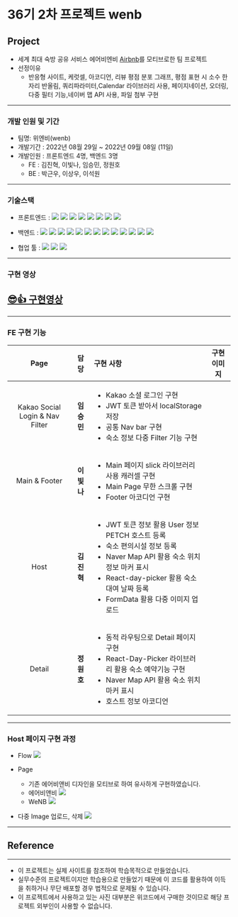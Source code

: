 # 36기 2차 프로젝트 wenb

## Project

- 세계 최대 숙방 공유 서비스 에어비엔비 [Airbnb](https://www.airbnb.co.kr/)를 모티브로한 팀 프로젝트
- 선정이유
  - 반응형 사이트, 케럿셀, 아코디언, 리뷰 평점 분포 그래프, 평점 표현 시 소수 한 자리 반올림, 쿼리파라미터,Calendar 라이브러리 사용, 페이지네이션, 오더링, 다중 필터 기능,네이버 맵 API 사용, 파일 첨부 구현

---

### 개발 인원 및 기간

- 팀명: 위엔비(wenb)
- 개발기간 : 2022년 08월 29일 ~ 2022년 09월 08일 (11일)
- 개발인원 : 프론트엔드 4명, 백엔드 3명
  - FE : 김진혁, 이빛나, 임승민, 정원호
  - BE : 박근우, 이상우, 이석원

---

### 기술스택

- 프론트엔드 : <img src="https://img.shields.io/badge/JavaScript-FFCA28?style=flat-square&logo=javascript&logoColor=white"/>
  <img src="https://img.shields.io/badge/React.js-58c3cc?style=flat-square&logo=React&logoColor=white"/>
  <img src="https://img.shields.io/badge/Redux-6441a5?style=flat-square&logo=Redux&logoColor=white"/>
  <img src="https://img.shields.io/badge/CRA-58c3cc?style=flat-square&logo=Create-React-App&logoColor=white"/>
  <img src="https://img.shields.io/badge/React Router Dom-gray?style=flat-square&logo=React-Router&logoColor=F6BB43"/>
  <img src="https://img.shields.io/badge/styled components-F6BB43?style=flat-square&logo=styledcomponents&logoColor=white"/>
  <img src="https://img.shields.io/badge/eslint-000066?style=flat-square&logo=eslint&logoColor=white"/>
  <img src="https://img.shields.io/badge/prettier-00CC00?style=flat-square&logo=eslint&logoColor=white"/>

- 백엔드 : <img src="https://img.shields.io/badge/JavaScript-FFCA28?style=flat-square&logo=javascript&logoColor=white"/>
  <img src="https://img.shields.io/badge/Node.js-008000?style=flat-square&logo=Node.js&logoColor=white"/>
  <img src="https://img.shields.io/badge/Express-000080?style=flat-square&logo=Express&logoColor=white"/>
  <img src="https://img.shields.io/badge/ MySQL8.0-6441a5?style=flat-square&logo=MySQL&logoColor=white"/>
  <img src="https://img.shields.io/badge/Postman-F6BB43?style=flat-square&logo=Postman&logoColor=white"/>
  <img src="https://img.shields.io/badge/JWT-F6BB43?style=flat-square&logo=JWT&logoColor=white"/>
  <img src="https://img.shields.io/badge/jest-F6BB43?style=flat-square&logo=jest&logoColor=white"/>
  <img src="https://img.shields.io/badge/aws(EC2)-F6BB43?style=flat-square&logo=amazonaws&logoColor=white"/>
  <img src="https://img.shields.io/badge/aws(vpc)-F6BB43?style=flat-square&logo=amazonaws&logoColor=white"/>
  <img src="https://img.shields.io/badge/aws(rds)-F6BB43?style=flat-square&logo=amazonaws&logoColor=white"/>
  <img src="https://img.shields.io/badge/docker-F6BB43?style=flat-square&logo=docker&logoColor=white"/>
  <img src="https://img.shields.io/badge/nginx-F6BB43?style=flat-square&logo=nginx&logoColor=white"/>
  <img src="https://img.shields.io/badge/CI/CD-F6BB43?style=flat-square&logo=CI/CD&logoColor=white"/>

- 협업 툴 : <img src="https://img.shields.io/badge/Notion-1c1c1c?style=flat-square&logo=Notion&logoColor=white"/> <img src="https://img.shields.io/badge/Slack-553830?style=flat-square&logo=Slack&logoColor=white"/> <img src="https://img.shields.io/badge/Trello-6441a5?style=flat-square&logo=Trello&logoColor=white"/>

---

### 구현 영상

## <a href="https://youtu.be/DWaKFjUI7Ew">😎👍 구현영상</a>

---

### FE 구현 기능

|              Page               |    담당    | 구현 사항                                                                                                                                                                                                              | 구현이미지 |
| :-----------------------------: | :--------: | :--------------------------------------------------------------------------------------------------------------------------------------------------------------------------------------------------------------------- | :--------: |
| Kakao Social Login & Nav Filter | **임승민** | <ul><li>Kakao 소셜 로그인 구현 <li>JWT 토큰 받아서 localStorage 저장 <li> 공통 Nav bar 구현<li>숙소 정보 다중 Filter 기능 구현</ul>                                                                                    |            |
|          Main & Footer          | **이빛나** | <ul><li>Main 페이지 slick 라이브러리 사용 캐러셀 구현<li>Main Page 무한 스크롤 구현 <li>Footer 아코디언 구현</ul>                                                                                                      |            |
|              Host               | **김진혁** | <ul><li>JWT 토큰 정보 활용 User 정보 PETCH 호스트 등록<li>숙소 편의시설 정보 등록<li>Naver Map API 활용 숙소 위치 정보 마커 표시<li>React-day-picker 활용 숙소 대여 날짜 등록<li>FormData 활용 다중 이미지 업로드</ul> |            |
|             Detail              | **정원호** | <ul><li>동적 라우팅으로 Detail 페이지 구현 <li>React-Day-Picker 라이브러리 활용 숙소 예약기능 구현 <li>Naver Map API 활용 숙소 위치 마커 표시 <li> 호스트 정보 아코디언</ul>                                           |            |

---

### Host 페이지 구현 과정

- Flow
  <img src="https://user-images.githubusercontent.com/85611408/189060474-e2a718ee-7279-4280-a2ad-be96a63a2d98.JPG"/>

- Page
  - 기존 에어비앤비 디자인을 모티브로 하여 유사하게 구현하였습니다.
  - 에어비앤비
    <img src="https://user-images.githubusercontent.com/85611408/189060435-5a419736-06bf-4c0e-bbef-956adeb94f5f.JPG"/>
  - WeNB
    <img src="https://user-images.githubusercontent.com/85611408/189060380-b1bb888b-5a5b-4f3a-8a4b-642ac540656f.JPG"/>
- 다중 Image 업로드, 삭제
  <img src="https://user-images.githubusercontent.com/85611408/189060409-2aecc952-1c74-495a-99bc-f43b26073ffd.gif"/>

---

## Reference

---

- 이 프로젝트는 실제 사이트를 참조하여 학습목적으로 만들었습니다.
- 실무수준의 프로젝트이지만 학습용으로 만들었기 때문에 이 코드를 활용하여 이득을 취하거나 무단 배포할 경우 법적으로 문제될 수 있습니다.
- 이 프로젝트에서 사용하고 있는 사진 대부분은 위코드에서 구매한 것이므로 해당 프로젝트 외부인이 사용할 수 없습니다.
